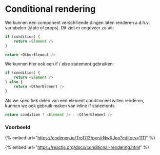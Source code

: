 # Conditional rendering

We kunnen een component verschillende dingen laten renderen a.d.h.v. variabelen (state of props). Dit ziet er ongeveer zo uit:

```javascript
if (condition) {
    return <Element />
}

return <OtherElement />
```

We kunnen hier ook een if / else statement gebruiken:

```javascript
if (condition) {
    return <Element />
} else {
    return <OtherElement />
}
```

Als we specifiek delen van een element conditioneel willen renderen, kunnen we ook gebruik maken van inline if statements

```javascript
return condition ? <Element /> : <OtherElement />
```

### Voorbeeld

{% embed url="https://codepen.io/TroTi13/pen/rNwXJoo?editors=1111" %}

{% embed url="https://reactjs.org/docs/conditional-rendering.html" %}

